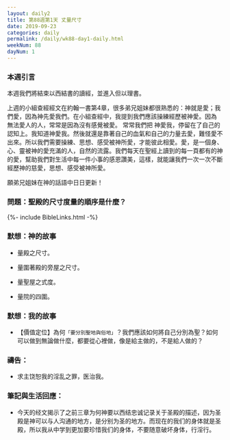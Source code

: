 ```yaml
---
layout: daily2
title: 第88週第1天 丈量尺寸
date: 2019-09-23
categories: daily
permalink: /daily/wk88-day1-daily.html
weekNum: 88
dayNum: 1
---
```

### 本週引言
本週我們將結束以西結書的讀經，並進入但以理書。

上週的小組查經經文在約翰一書第4章，很多弟兄姐妹都很熟悉的：神就是愛；我們愛，因為神先愛我們。在小組查經中，我提到我們應該操練經歷被神愛。因為 無法愛人的人，常常是因為沒有感覺被愛。 常常我們把 神愛我，停留在了自己的認知上。我知道神愛我。然後就還是靠著自己的血氣和自己的力量去愛，難怪愛不出來。所以我們需要操練、思想、感受被神所愛，才能彼此相愛。愛，是一個身、心、靈被神的愛充滿的人，自然的流露。我們每天在聖經上讀到的每一頁都有的神的愛，幫助我們對生活中每一件小事的感恩讚美，這樣，就能讓我們一次一次不斷經歷神的慈愛，思想、感受被神所愛。

願弟兄姐妹在神的話語中日日更新！

### 問題：聖殿的尺寸度量的順序是什麼？

{%- include BibleLinks.html -%}

### 默想：神的故事
+	量殿之尺寸。

+	量圍著殿的旁屋之尺寸。

+	量聖屋之式度。

+	量院的四圍。


### 默想：我的故事
+	【價值定位】為何`「要分別聖地與俗地」`？我們應該如何將自己分別為聖？如何可以做到無論做什麼，都要從心裡做，像是給主做的，不是給人做的？

### 禱告：

+ 求主饶恕我的淫乱之罪，医治我。

### 筆記與生活回應：

+ 今天的经文揭示了之前三章为何神要以西结忠诚记录关于圣殿的描述，因为圣殿是神可以与人沟通的地方，是分别为圣的地方。而现在的我们的身体就是圣殿，所以我从中学到更加要珍惜我们的身体，不要随意破坏身体，行淫行。

